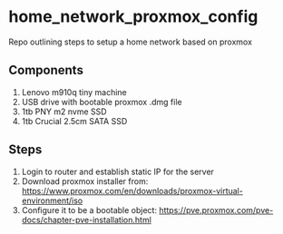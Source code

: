 # home_network_proxmox_config
Repo outlining steps to setup a home network based on proxmox

## Components
1. Lenovo m910q tiny machine
2. USB drive with bootable proxmox .dmg file
3. 1tb PNY m2 nvme SSD
4. 1tb Crucial 2.5cm SATA SSD

## Steps
1. Login to router and establish static IP for the server 
2. Download proxmox installer from: https://www.proxmox.com/en/downloads/proxmox-virtual-environment/iso
3. Configure it to be a bootable object: https://pve.proxmox.com/pve-docs/chapter-pve-installation.html
